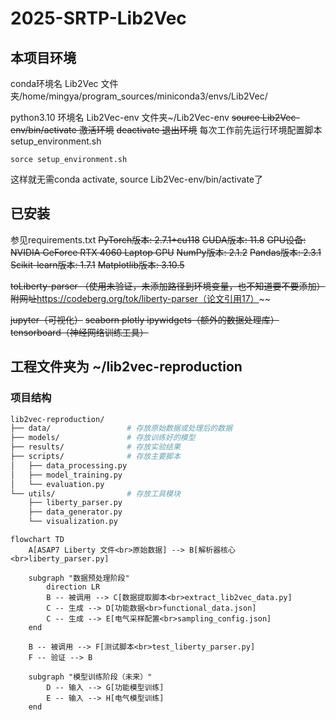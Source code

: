 <!--
 * @Author: QT-ship 3230103073@zju.edu.cn
 * @Date: 2025-08-21 14:27:34
 * @LastEditors: QT-ship 3230103073@zju.edu.cn
 * @LastEditTime: 2025-08-22 19:22:21
 * @FilePath: \2025-SRTP-Lib2Vec\README.md
 * @Description: 这是默认设置,请设置`customMade`, 打开koroFileHeader查看配置 进行设置: https://github.com/OBKoro1/koro1FileHeader/wiki/%E9%85%8D%E7%BD%AE
-->
# 2025-SRTP-Lib2Vec
## 本项目环境
 conda环境名 Lib2Vec           文件夹/home/mingya/program_sources/miniconda3/envs/Lib2Vec/
 
 python3.10 环境名 Lib2Vec-env 文件夹~/Lib2Vec-env
~~source Lib2Vec-env/bin/activate 激活环境~~
~~deactivate 退出环境~~
每次工作前先运行环境配置脚本 setup_environment.sh
```shell
sorce setup_environment.sh
```
这样就无需conda activate, source Lib2Vec-env/bin/activate了

## 已安装
参见requirements.txt
~~PyTorch版本: 2.7.1+cu118~~
~~CUDA版本: 11.8~~
~~GPU设备: NVIDIA GeForce RTX 4060 Laptop GPU~~
~~NumPy版本: 2.1.2~~
~~Pandas版本: 2.3.1~~
~~Scikit-learn版本: 1.7.1~~
~~Matplotlib版本: 3.10.5~~

~~toLiberty-parser （使用未验证，未添加路径到环境变量，也不知道要不要添加）附网址~~https://codeberg.org/tok/liberty-parser（论文引用17）~~

~~jupyter（可视化）~~
~~seaborn plotly ipywidgets（额外的数据处理库）~~
~~tensorboard（神经网络训练工具）~~

## 工程文件夹为 ~/lib2vec-reproduction
### 项目结构
```bash
lib2vec-reproduction/
├── data/                 # 存放原始数据或处理后的数据
├── models/               # 存放训练好的模型
├── results/              # 存放实验结果
├── scripts/              # 存放主要脚本
│   ├── data_processing.py
│   ├── model_training.py
│   └── evaluation.py
└── utils/                # 存放工具模块
    ├── liberty_parser.py
    ├── data_generator.py
    └── visualization.py
```

```mermaid
flowchart TD
    A[ASAP7 Liberty 文件<br>原始数据] --> B[解析器核心<br>liberty_parser.py]

    subgraph "数据预处理阶段"
        direction LR
        B -- 被调用 --> C[数据提取脚本<br>extract_lib2vec_data.py]
        C -- 生成 --> D[功能数据<br>functional_data.json]
        C -- 生成 --> E[电气采样配置<br>sampling_config.json]
    end

    B -- 被调用 --> F[测试脚本<br>test_liberty_parser.py]
    F -- 验证 --> B

    subgraph "模型训练阶段（未来）"
        D -- 输入 --> G[功能模型训练]
        E -- 输入 --> H[电气模型训练]
    end
```



